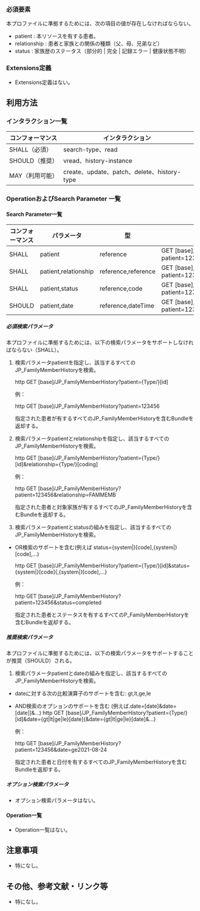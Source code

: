 ### 必須要素

本プロファイルに準拠するためには、次の項目の値が存在しなければならない。

- patient : 本リソースを有する患者。
- relationship : 患者と家族との関係の種類（父、母、兄弟など）
- status : 家族歴のステータス（部分的 | 完全 | 記録エラー | 健康状態不明）

### Extensions定義

- Extensions定義はない。

## 利用方法

### インタラクション一覧

| コンフォーマンス | インタラクション                            |
| ---------------- | ------------------------------------------- |
| SHALL（必須）    | search-type、read                        |
| SHOULD（推奨）   | vread、history-instance                  |
| MAY（利用可能）  | create、update、patch、delete、history-type |

### OperationおよびSearch Parameter 一覧

#### Search Parameter一覧

| コンフォーマンス | パラメータ    | 型     | 例                                                           |
| ---------------- | ------------- | ------ | ------------------------------------------------------------ |
| SHALL            | patient    | reference  | GET [base]/JP_FamilyMemberHistory?patient=123456 |
| SHALL            | patient,relationship | reference,reference | GET [base]/JP_FamilyMemberHistory?patient=123456&relationship=FAMMEMB |
| SHALL            | patient,status | reference,code | GET [base]/JP_FamilyMemberHistory?patient=123456&status=completed |
| SHOULD           | patient,date | reference,dateTime | GET [base]/JP_FamilyMemberHistory?patient=123456&date=ge2021-08-24 |

##### 必須検索パラメータ

本プロファイルに準拠するためには、以下の検索パラメータをサポートしなければならない（SHALL）。

1. 検索パラメータpatientを指定し、該当するすべてのJP_FamilyMemberHistoryを検索。

   http
   GET [base]/JP_FamilyMemberHistory?patient={Type/}[id]

   例：

   http
   GET [base]/JP_FamilyMemberHistory?patient=123456
   
   指定された患者が有するすべてのJP_FamilyMemberHistoryを含むBundleを返却する。

2. 検索パラメータpatientとrelationshipを指定し、該当するすべてのJP_FamilyMemberHistoryを検索。

   http
   GET [base]/JP_FamilyMemberHistory?patient={Type/}[id]&relationship={Type/}[coding]

   例：

   http
   GET [base]/JP_FamilyMemberHistory?patient=123456&relationship=FAMMEMB
   
   指定された患者と対象家族が有するすべてのJP_FamilyMemberHistoryを含むBundleを返却する。


3. 検索パラメータpatientとstatusの組みを指定し、該当するすべてのJP_FamilyMemberHistoryを検索。
  * OR検索のサポートを含む(例えば status={system|}[code],{system|}[code],...)

    http
    GET [base]/JP_FamilyMemberHistory?patient={Type/}[id]&status={system|}[code]{,{system|}[code],...}
    
    例：

    http
    GET [base]/JP_FamilyMemberHistory?patient=123456&status=completed
    
    指定された患者とステータスを有するすべてのP_FamilyMemberHistoryを含むBundleを返却する。

##### 推奨検索パラメータ

本プロファイルに準拠するためには、以下の検索パラメータをサポートすることが推奨（SHOULD）される。

1. 検索パラメータpatientとdateの組みを指定し、該当するすべてのJP_FamilyMemberHistoryを検索。

  * dateに対する次の比較演算子のサポートを含む: gt,lt,ge,le
  * AND検索のオプションのサポートを含む (例えば.date=[date]&date=[date]]&...)
    http
    GET [base]/JP_FamilyMemberHistory?patient={Type/}[id]&date={gt|lt|ge|le}[date]{&date={gt|lt|ge|le}[date]&...}
    
    例：

    http
    GET [base]/JP_FamilyMemberHistory?patient=123456&date=ge2021-08-24
    
    指定された患者と日付を有するすべてのJP_FamilyMemberHistoryを含むBundleを返却する。

##### オプション検索パラメータ 

- オプション検索パラメータはない。

#### Operation一覧

- Operation一覧はない。

## 注意事項

- 特になし。

## その他、参考文献・リンク等

- 特になし。
